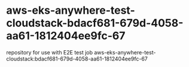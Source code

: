 # aws-eks-anywhere-test-cloudstack-bdacf681-679d-4058-aa61-1812404ee9fc-67
repository for use with E2E test job aws-eks-anywhere-test-cloudstack:bdacf681-679d-4058-aa61-1812404ee9fc-67

